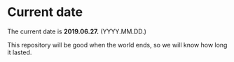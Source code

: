 # Current date

The current date is **2019.06.27.** (YYYY.MM.DD.)

This repository will be good when the world ends, so we will know how long it lasted.